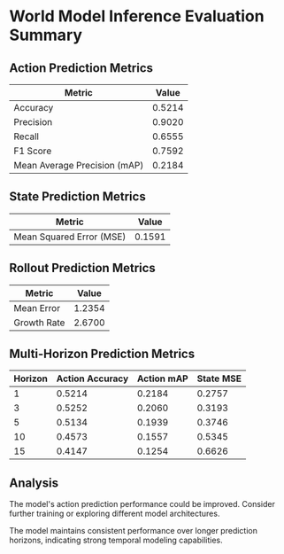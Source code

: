 # World Model Inference Evaluation Summary

## Action Prediction Metrics

| Metric | Value |
|--------|-------|
| Accuracy | 0.5214 |
| Precision | 0.9020 |
| Recall | 0.6555 |
| F1 Score | 0.7592 |
| Mean Average Precision (mAP) | 0.2184 |

## State Prediction Metrics

| Metric | Value |
|--------|-------|
| Mean Squared Error (MSE) | 0.1591 |

## Rollout Prediction Metrics

| Metric | Value |
|--------|-------|
| Mean Error | 1.2354 |
| Growth Rate | 2.6700 |

## Multi-Horizon Prediction Metrics

| Horizon | Action Accuracy | Action mAP | State MSE |
|---------|----------------|------------|----------|
| 1 | 0.5214 | 0.2184 | 0.2757 |
| 3 | 0.5252 | 0.2060 | 0.3193 |
| 5 | 0.5134 | 0.1939 | 0.3746 |
| 10 | 0.4573 | 0.1557 | 0.5345 |
| 15 | 0.4147 | 0.1254 | 0.6626 |

## Analysis

The model's action prediction performance could be improved. Consider further training or exploring different model architectures.

The model maintains consistent performance over longer prediction horizons, indicating strong temporal modeling capabilities.

